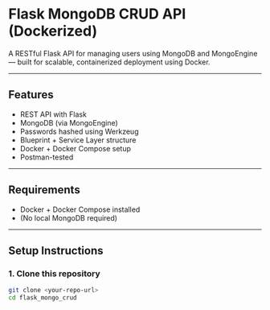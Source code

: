 # Flask MongoDB CRUD API (Dockerized)

A RESTful Flask API for managing users using MongoDB and MongoEngine — built for scalable, containerized deployment using Docker.

---

## Features

- REST API with Flask
- MongoDB (via MongoEngine)
- Passwords hashed using Werkzeug
- Blueprint + Service Layer structure
- Docker + Docker Compose setup
- Postman-tested

---

## Requirements

- Docker + Docker Compose installed
- (No local MongoDB required)

---

## Setup Instructions

### 1. Clone this repository

```bash
git clone <your-repo-url>
cd flask_mongo_crud
